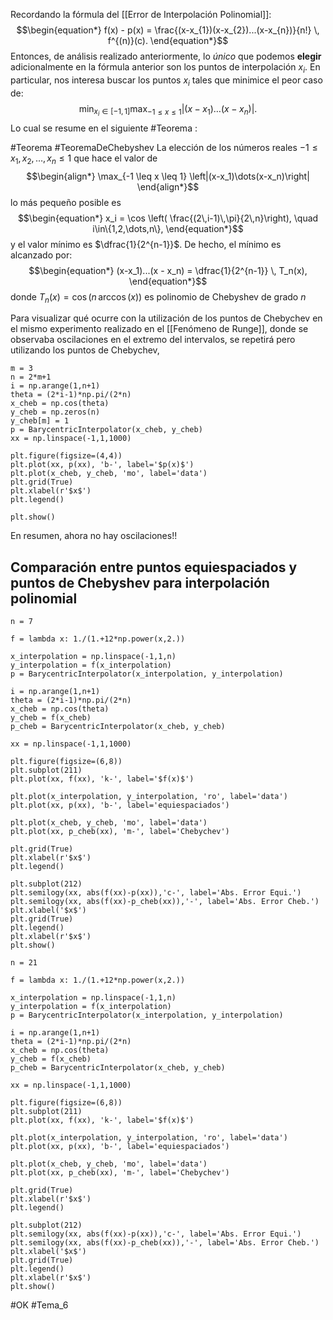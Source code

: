 Recordando la fórmula del [[Error de Interpolación Polinomial]]:$$\begin{equation*}
	f(x) - p(x) = \frac{(x-x_{1})(x-x_{2})...(x-x_{n})}{n!} \, f^{(n)}(c).
\end{equation*}$$Entonces, de análisis realizado anteriormente, lo _único_ que podemos **elegir** adicionalmente en la fórmula anterior son los puntos de interpolación $x_i$. En particular, nos interesa buscar los puntos $x_i$ tales que minimice el peor caso de:
$$
\min_{\displaystyle{x_i\in[-1,1]}} \max_{\displaystyle{-1 \leq x \leq 1}} \left|(x-x_1)\dots(x-x_n)\right|.$$ Lo cual se resume en el siguiente #Teorema :

#Teorema  #TeoremaDeChebyshev
    	La elección de los números reales $-1 \leq x_1,x_2,\dots,x_n \leq 1$ que hace el valor de   	$$\begin{align*}
    		\max_{-1 \leq x \leq 1} \left|(x-x_1)\dots(x-x_n)\right|
    	\end{align*}$$lo más pequeño posible es   	$$\begin{equation*}
    		 x_i = \cos \left( \frac{(2\,i-1)\,\pi}{2\,n}\right), \quad i\in\{1,2,\dots,n\}, 
    	\end{equation*}$$
    	y el valor mínimo es $\dfrac{1}{2^{n-1}}$. De hecho, el mínimo es alcanzado por:   	$$\begin{equation*}
    		(x-x_1)...(x - x_n) = \dfrac{1}{2^{n-1}} \, T_n(x),
    	\end{equation*}$$donde $T_n(x) = \cos \left(n \, \arccos(x)\right)$ es polinomio de Chebyshev de grado $n$

Para visualizar qué ocurre con la utilización de los puntos de Chebychev en el mismo experimento realizado en el [[Fenómeno de Runge]], donde se observaba oscilaciones en el extremo del intervalos, se repetirá pero utilizando los puntos de Chebychev,

```run-python
m = 3
n = 2*m+1
i = np.arange(1,n+1)
theta = (2*i-1)*np.pi/(2*n)
x_cheb = np.cos(theta)
y_cheb = np.zeros(n)
y_cheb[m] = 1
p = BarycentricInterpolator(x_cheb, y_cheb)
xx = np.linspace(-1,1,1000)

plt.figure(figsize=(4,4))
plt.plot(xx, p(xx), 'b-', label='$p(x)$')
plt.plot(x_cheb, y_cheb, 'mo', label='data')
plt.grid(True)
plt.xlabel(r'$x$')
plt.legend()

plt.show()
```

En resumen, ahora no hay oscilaciones!!

## Comparación entre puntos equiespaciados y puntos de Chebyshev para interpolación polinomial

```run-python
n = 7

f = lambda x: 1./(1.+12*np.power(x,2.))

x_interpolation = np.linspace(-1,1,n)
y_interpolation = f(x_interpolation)
p = BarycentricInterpolator(x_interpolation, y_interpolation)

i = np.arange(1,n+1)
theta = (2*i-1)*np.pi/(2*n)
x_cheb = np.cos(theta)
y_cheb = f(x_cheb)
p_cheb = BarycentricInterpolator(x_cheb, y_cheb)

xx = np.linspace(-1,1,1000)

plt.figure(figsize=(6,8))
plt.subplot(211)
plt.plot(xx, f(xx), 'k-', label='$f(x)$')

plt.plot(x_interpolation, y_interpolation, 'ro', label='data')
plt.plot(xx, p(xx), 'b-', label='equiespaciados')

plt.plot(x_cheb, y_cheb, 'mo', label='data')
plt.plot(xx, p_cheb(xx), 'm-', label='Chebychev')

plt.grid(True)
plt.xlabel(r'$x$')
plt.legend()

plt.subplot(212)
plt.semilogy(xx, abs(f(xx)-p(xx)),'c-', label='Abs. Error Equi.')
plt.semilogy(xx, abs(f(xx)-p_cheb(xx)),'-', label='Abs. Error Cheb.')
plt.xlabel('$x$')
plt.grid(True)
plt.legend()
plt.xlabel(r'$x$')
plt.show()
```

```run-python
n = 21

f = lambda x: 1./(1.+12*np.power(x,2.))

x_interpolation = np.linspace(-1,1,n)
y_interpolation = f(x_interpolation)
p = BarycentricInterpolator(x_interpolation, y_interpolation)

i = np.arange(1,n+1)
theta = (2*i-1)*np.pi/(2*n)
x_cheb = np.cos(theta)
y_cheb = f(x_cheb)
p_cheb = BarycentricInterpolator(x_cheb, y_cheb)

xx = np.linspace(-1,1,1000)

plt.figure(figsize=(6,8))
plt.subplot(211)
plt.plot(xx, f(xx), 'k-', label='$f(x)$')

plt.plot(x_interpolation, y_interpolation, 'ro', label='data')
plt.plot(xx, p(xx), 'b-', label='equiespaciados')

plt.plot(x_cheb, y_cheb, 'mo', label='data')
plt.plot(xx, p_cheb(xx), 'm-', label='Chebychev')

plt.grid(True)
plt.xlabel(r'$x$')
plt.legend()

plt.subplot(212)
plt.semilogy(xx, abs(f(xx)-p(xx)),'c-', label='Abs. Error Equi.')
plt.semilogy(xx, abs(f(xx)-p_cheb(xx)),'-', label='Abs. Error Cheb.')
plt.xlabel('$x$')
plt.grid(True)
plt.legend()
plt.xlabel(r'$x$')
plt.show()
```

#OK 
#Tema_6